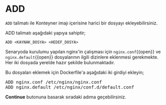 # ADD

`ADD` talimatı ile Konteyner imajı içerisine harici bir dosyayı ekleyebilirsiniz. 

ADD talimatı aşağıdaki yapıya sahiptir;

`ADD <KAYNAK_DOSYA> <HEDEF_DOSYA>`

Senaryoda kurulumu yapılan nginx'in çalışması için `nginx.conf`{{open}} ve `nginx.default`{{open}} dosyalarının ilgili dizinlere eklenmesi gerekmekte. Her iki dosyada yerelde hazır şekilde bulunmaktadır. 

Bu dosyaları eklemek için Dockerfile'a aşağıdaki iki girdiyi ekleyin;

<pre class="file" data-filename="dockerfile" data-target="append">ADD nginx.conf /etc/nginx/nginx.conf
ADD nginx.default /etc/nginx/conf.d/default.conf
</pre>

**Continue** butonuna basarak sıradaki adıma geçebilirsiniz.
